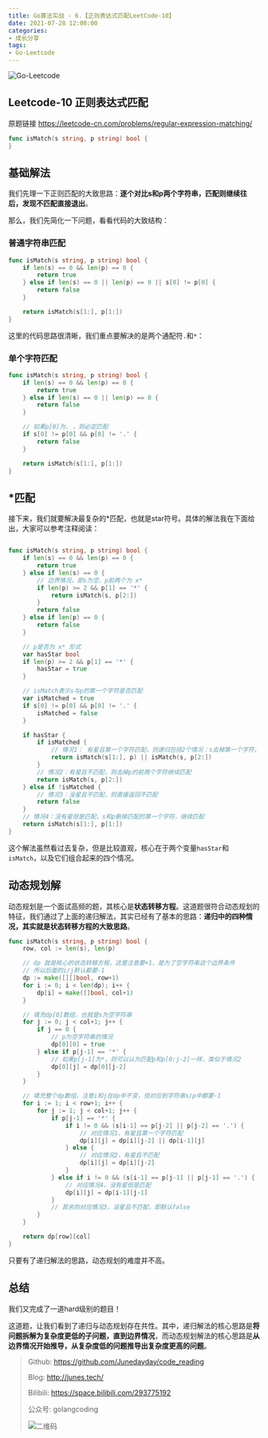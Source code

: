 ```yaml
---
title: Go算法实战 - 6.【正则表达式匹配LeetCode-10】
date: 2021-07-28 12:00:00
categories: 
- 成长分享
tags:
- Go-Leetcode
---
```


![Go-Leetcode](https://i.loli.net/2021/07/10/SbG3k5XFRlsJdOV.jpg)

## Leetcode-10 正则表达式匹配

原题链接 https://leetcode-cn.com/problems/regular-expression-matching/

```go
func isMatch(s string, p string) bool {
}
```

<!-- more -->

## 基础解法

我们先理一下正则匹配的大致思路：**逐个对比s和p两个字符串，匹配则继续往后，发现不匹配直接退出**。

那么，我们先简化一下问题，看看代码的大致结构：



### 普通字符串匹配

```go
func isMatch(s string, p string) bool {
    if len(s) == 0 && len(p) == 0 {
        return true
    } else if len(s) == 0 || len(p) == 0 || s[0] != p[0] {
        return false
    }

    return isMatch(s[1:], p[1:])
}
```

这里的代码思路很清晰，我们重点要解决的是两个通配符`.`和`*`：

### 单个字符匹配

```go
func isMatch(s string, p string) bool {
    if len(s) == 0 && len(p) == 0 {
        return true
    } else if len(s) == 0 || len(p) == 0 {
        return false
    }

    // 如果p[0]为. ，则必定匹配
    if s[0] != p[0] && p[0] != '.' {
        return false
    }

    return isMatch(s[1:], p[1:])
}
```

## *匹配

接下来，我们就要解决最复杂的*匹配，也就是star符号。具体的解法我在下面给出，大家可以参考注释阅读：

```go

func isMatch(s string, p string) bool {
	if len(s) == 0 && len(p) == 0 {
		return true
	} else if len(s) == 0 {
		// 边界情况，即s为空，p前两个为 x*
		if len(p) >= 2 && p[1] == '*' {
			return isMatch(s, p[2:])
		}
		return false
	} else if len(p) == 0 {
		return false
	}

	// p是否为 x* 形式
	var hasStar bool
	if len(p) >= 2 && p[1] == '*' {
		hasStar = true
	}

	// isMatch表示s与p的第一个字符是否匹配
	var isMatched = true
	if s[0] != p[0] && p[0] != '.' {
		isMatched = false
	}

	if hasStar {
		if isMatched {
			// 情况1： 有星且第一个字符匹配，则递归包括2个情况：s去掉第一个字符，p去掉star这两个字符
			return isMatch(s[1:], p) || isMatch(s, p[2:])
		}
		// 情况2：有星且不匹配，则去掉p的前两个字符继续匹配
		return isMatch(s, p[2:])
	} else if !isMatched {
		// 情况3：没星且不匹配，则直接返回不匹配
		return false
	}
	// 情况4：没有星但是匹配，s和p删掉匹配的第一个字符，继续匹配
	return isMatch(s[1:], p[1:])
}
```

这个解法虽然看过去复杂，但是比较直观，核心在于两个变量`hasStar`和`isMatch`，以及它们组合起来的四个情况。



## 动态规划解

动态规划是一个面试高频的题，其核心是**状态转移方程**。这道题很符合动态规划的特征，我们通过了上面的递归解法，其实已经有了基本的思路：**递归中的四种情况，其实就是状态转移方程的大致思路**。

```go
func isMatch(s string, p string) bool {
	row, col := len(s), len(p)

	// dp 就是核心的状态转移方程，这里注意要+1，是为了空字符串这个边界条件
	// 所以后面的i/j默认都要-1
	dp := make([][]bool, row+1)
	for i := 0; i < len(dp); i++ {
		dp[i] = make([]bool, col+1)
	}

	// 填充dp[0]数组，也就是s为空字符串
	for j := 0; j < col+1; j++ {
		if j == 0 {
			// p为空字符串的情况
			dp[0][0] = true
		} else if p[j-1] == '*' {
			// 如果p[j-1]为*，则可以认为匹配p和p[0:j-2]一样，类似于情况2
			dp[0][j] = dp[0][j-2]
		}
	}

	// 填充整个dp数组，注意i和j在dp中不变，但对应到字符串s/p中都要-1
	for i := 1; i < row+1; i++ {
		for j := 1; j < col+1; j++ {
			if p[j-1] == '*' {
				if i != 0 && (s[i-1] == p[j-2] || p[j-2] == '.') {
					// 对应情况1，有星且第一个字符匹配
					dp[i][j] = dp[i][j-2] || dp[i-1][j]
				} else {
					// 对应情况2，有星且不匹配
					dp[i][j] = dp[i][j-2]
				}
			} else if i != 0 && (s[i-1] == p[j-1] || p[j-1] == '.') {
				// 对应情况4，没有星但是匹配
				dp[i][j] = dp[i-1][j-1]
			}
			// 其余的对应情况3，没星且不匹配，即默认false
		}
	}

	return dp[row][col]
}
```

只要有了递归解法的思路，动态规划的难度并不高。



## 总结

我们又完成了一道hard级别的题目！

这道题，让我们看到了递归与动态规划存在共性。其中，递归解法的核心思路是**将问题拆解为复杂度更低的子问题，直到边界情况**，而动态规划解法的核心思路是**从边界情况开始推导，从复杂度低的问题推导出复杂度更高的问题**。



> Github: https://github.com/Junedayday/code_reading
>
> Blog: http://junes.tech/
>
> Bilibili: https://space.bilibili.com/293775192
>
> 公众号: golangcoding
>
>  ![二维码](https://i.loli.net/2021/02/28/RPzy7Hjc9GZ8I3e.jpg)


